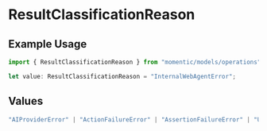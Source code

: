 # ResultClassificationReason

## Example Usage

```typescript
import { ResultClassificationReason } from "momentic/models/operations";

let value: ResultClassificationReason = "InternalWebAgentError";
```

## Values

```typescript
"AIProviderError" | "ActionFailureError" | "AssertionFailureError" | "UserConfigurationError" | "JobTimeoutError" | "InternalWebAgentError" | "InternalPlatformError"
```